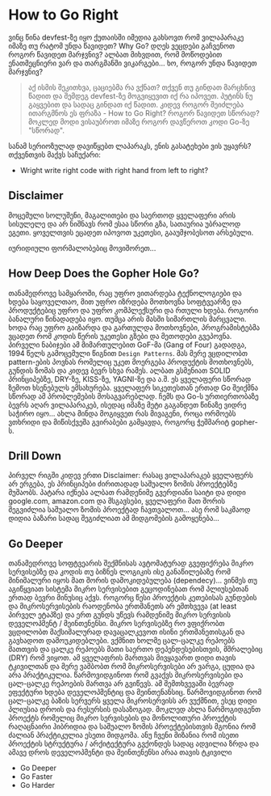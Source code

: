 # How to Go Right
ვინც წინა devfest-ზე იყო ქუთაისში იმედია გახსოვთ რომ ვილაპარაკე იმაზე თუ რატომ უნდა წავიდეთ? Why Go? 
დღეს ვეცდები გაჩვენოთ როგორ წავიდეთ მარჯვნივ?
ალბათ მიხვდით, რომ მოწოდებით ენათმეცნიერი ვარ და თარგმანში ვიკარგები...
ხო, როგორ უნდა წავიდეთ მარჯვნივ? 
> აქ ისმის შეკითხვა, ცაციებმა რა ვქნათ? თქვენ თუ გინდათ მარცხნივ წადით და შემდეგ devfest-ზე მოგვიყევით იქ რა იპოვეთ. პუტინს ნუ გაყვებით და სადაც გინდათ იქ წადით.
კიდევ როგორ შეიძლება ითარგმნოს ეს ფრაზა - How to Go Right?
როგორ წავიდეთ სწორად?
მოკლედ მოდი ვისაუბროთ იმაზე როგორ დავწეროთ კოდი Go-ზე "სწორად".

სანამ სერიოზულად დავიწყებთ ლაპარაკს, ენის გასატეხები ვის უყავრს? თქვენთვის მაქვს საჩუქარი: 
- Wright write right code with right hand from left to right?
## Disclaimer
მოცემული სოლუშენი, მაგალითები და საერთოდ ყველაფერი არის სისულელე და არ ნიშნავს რომ ესაა სწორი გზა, სათაურია უბრალოდ ეგეთი. 
ყოველთვის ეცადეთ იპოვოთ უკეთესი, გააუმჯობესოთ არსებული.

იურიდიული ფორმალობებიც მოვიშორეთ...
## How Deep Does the Gopher Hole Go?
თანამედროვე სამყაროში, რაც უფრო ვითარდება ტექნოლოგიები და ხდება საყოველთაო, მით უფრო იზრდება მოთხოვნა სოფტვეარზე და პროდუქტებიც უფრო და უფრო კომპლექსური და რთული ხდება. 
როგორი ბანალური წინადადება იყო. თუმცა არის მასში სიმართლის მარცვალი.
ხოდა რაც უფრო გაიზარდა და გართულდა მოთხოვნები, პროგრამისტებმა ვცადეთ რომ კოდის წერის უკეთესი გზები და მეთოდები გვეპოვნა.
პირველი ნაბიჯები ამ მიმართულებით GoF-მა (Gang of Four) გადადგა, 1994 წელს გამოცემული წიგნით `Design Patterns`. მას მერე ვცდილობთ pattern-ების პოვნას რომელიც უკეთ მოერგება პროდუქტის მოთხოვნებს, გუნდის ზომას და კიდევ ბევრ სხვა რამეს. ალბათ გსმენიათ SOLID პრინციპებზე, DRY-ზე, KISS-ზე, YAGNI-ზე და ა.შ. ეს ყველაფერი სწორად ზემოთ ხსენებულს ემსახურება.
ყველაფერ სიკეთესთან ერთად Go შეიქმნა სწორად ამ პრობლემების მოსაგვარებლად. 
ჩემს და Go-ს ურთიერთობაზე ბევრს აღარ ვილაპარაკებ, ისედაც იმაზე მეტი გაგანდეთ წინაზე ვიდრე საჭირო იყო...
ახლა მინდა მოგიყვეთ რას მივაგენი, როცა ორმოებს ვთხრიდი და მიწისქვეშა გვირაბები გამყავდა, როგორც ჭეშმარიტ gopher-ს.
## Drill Down
პირველ რიგში კიდევ ერთი Disclaimer: რასაც ვილაპარაკებ ყველაფერს არ ერგება, ეს პრინციპები ძირითადად საშუალო ზომის პროექტებზე მუშაობს. პატარა იქნება ალბათ რამდენიმე გვერდიანი საიტი და დიდი google.com, amazon.com და მსგავსები, ყველაფერი მათ შორის შეგვიძლია საშუალო ზომის პროექტად ჩავთვალოთ... ასე რომ საკმაოდ დიდია ბაზარი სადაც შეგიძლიათ ამ მიდგომების გამოყენება...
## Go Deeper
თანამედროვე სოფტვეარის შექმნისას ავტომატურად გვეფიქრება მიკრო სერვისებზე და კოდის თუ ბიზნეს ლოგიკის ისე განაწილებაზე რომ მინიმალური იყოს მათ შორის დამოკიდებულება (dependecy)... 
ვინმეს თუ აგიწყვიათ სისტემა მიკრო სერვისებით გეცოდინებათ რომ პლიუსებთან ერთად ბევრი მინუსიც აქვს. როგორც წესი პროექტის კეთებისას გუნდების და მიკროსერვისების რაოდენობა ერთმანეთს არ ემთხვევა (at least პირველ ეტაპზე) და ერთ გუნდს უწევს რამდენიმე მიკრო სერვისის დეველოპმენტ / მეინთენენსი. მიკრო სერვისებზე რო ვფიქრობთ ვცდილობთ მაქსიმალურად დავაცალკევოთ ისინი ერთმანეთისგან და გავხადოთ დამოუკიდებლები. ვქმნით ხოლმე ცალ-ცალკე რეპოებს მათთვის და ცალკე რეპოებს მათი საერთო დეპენდესებისთვის, მშრალებიც (DRY) რომ ვიყოთ. ამ ყველაფრის მართვას მივყავართ დიდი თავის ტკივილთან და მერე ვამბობთ რომ მიკროსერვისები არ ვარგა, ცუდია და არა პრაქტიკულია.
წარმოვიდგინოთ რომ გვაქვს მიკროსერვისები და ცალ-ცალკე რეპოების მართვა არ გვიწევს. ამ შემთხვევაში ბევრად ეფექტური ხდება დეველოპმენტიც და მეინთენანსიც. წარმოვიდგინოთ რომ ცალ-ცალკე ბაზის სერვერს ყველა მიკროსერვისს არ ვუქმნით, ესეც დიდი პლიუსია დროის და რესურსის დასაზოგად. მოკლედ ახლა წარმოგიდგენთ პროექტს რომელიც მიკრო სერვისების და მონოლითური პროექტის რაღაცნაირი ჰიბრიდია და საშუალო ზომის პროექტებისთვის მგონია რომ ძალიან პრაქტიკულია ესეთი მიდგომა.
ანუ ჩვენი მიზანია რომ ისეთი პროექტის სტრუქტურა / არქიტექტურა გვქონდეს სადაც ადვილია ზრდა და ამავე დროს დეველოპმენტი და მეინთენენსი არაა თავის ტკივილი
- Go Deeper
- Go Faster
- Go Harder


